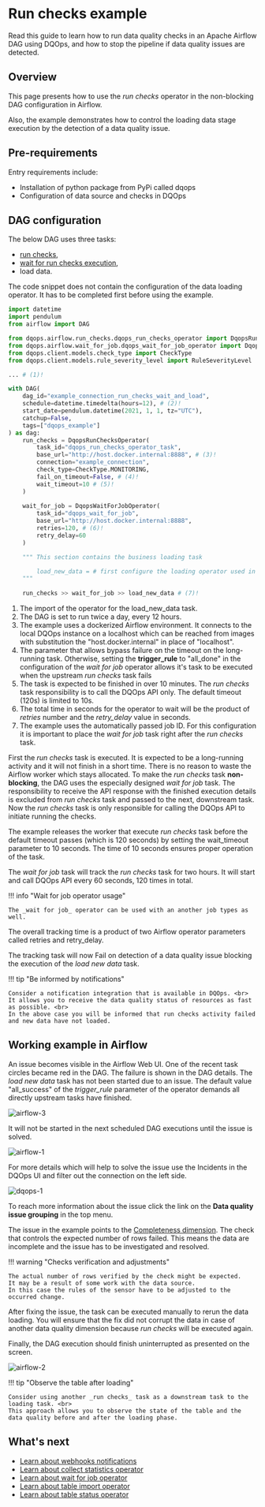# Run checks example
Read this guide to learn how to run data quality checks in an Apache Airflow DAG using DQOps, and how to stop the pipeline if data quality issues are detected.

## Overview

This page presents how to use the _run checks_ operator in the non-blocking DAG configuration in Airflow.

Also, the example demonstrates how to control the loading data stage execution by the detection of a data quality issue.

## Pre-requirements

Entry requirements include:

- Installation of python package from PyPi called dqops
- Configuration of data source and checks in DQOps

## DAG configuration

The below DAG uses three tasks: 

- [run checks](./run-checks-operator.md),
- [wait for run checks execution](./wait-for-job-operator.md),
- load data.

The code snippet does not contain the configuration of the data loading operator.
It has to be completed first before using the example.

```python
import datetime
import pendulum
from airflow import DAG

from dqops.airflow.run_checks.dqops_run_checks_operator import DqopsRunChecksOperator
from dqops.airflow.wait_for_job.dqops_wait_for_job_operator import DqopsWaitForJobOperator
from dqops.client.models.check_type import CheckType
from dqops.client.models.rule_severity_level import RuleSeverityLevel

... # (1)!

with DAG(
    dag_id="example_connection_run_checks_wait_and_load",
    schedule=datetime.timedelta(hours=12), # (2)!
    start_date=pendulum.datetime(2021, 1, 1, tz="UTC"),
    catchup=False,
    tags=["dqops_example"]
) as dag:
    run_checks = DqopsRunChecksOperator(
        task_id="dqops_run_checks_operator_task",        
        base_url="http://host.docker.internal:8888", # (3)!
        connection="example_connection",
        check_type=CheckType.MONITORING,
        fail_on_timeout=False, # (4)!
        wait_timeout=10 # (5)!
    )
   
    wait_for_job = DqopsWaitForJobOperator(
        task_id="dqops_wait_for_job",
        base_url="http://host.docker.internal:8888",
        retries=120, # (6)!
        retry_delay=60
    )

    """ This section contains the business loading task 

        load_new_data = # first configure the loading operator used in your project
    """
    
    run_checks >> wait_for_job >> load_new_data # (7)!

```

1. The import of the operator for the load_new_data task.
2. The DAG is set to run twice a day, every 12 hours.
3. The example uses a dockerized Airflow environment. It connects to the local DQOps instance on a localhost which can be reached from images with substitution the "host.docker.internal" in place of "localhost".
4. The parameter that allows bypass failure on the timeout on the long-running task. Otherwise, setting the **trigger_rule** to "all_done" in the configuration of the _wait for job_ operator allows it's task to be executed when the upstream _run checks_ task fails
5. The task is expected to be finished in over 10 minutes. The _run checks_ task responsibility is to call the DQOps API only. The default timeout (120s) is limited to 10s.
6. The total time in seconds for the operator to wait will be the product of *retries* number and the *retry_delay* value in seconds.
7. The example uses the automatically passed job ID. For this configuration it is important to place the _wait for job_ task right after the _run checks_ task.

First the _run checks_ task is executed.
It is expected to be a long-running activity and it will not finish in a short time. 
There is no reason to waste the Airflow worker which stays allocated.
To make the _run checks_ task **non-blocking**, the DAG uses the especially designed _wait for job_ task. 
The responsibility to receive the API response with the finished execution details is excluded from _run checks_ task and passed to the next, downstream task.
Now the _run checks_ task is only responsible for calling the DQOps API to initiate running the checks. 

The example releases the worker that execute _run checks_ task before the default timeout passes (which is 120 seconds) by setting the wait_timeout parameter to 10 seconds.
The time of 10 seconds ensures proper operation of the task.

The _wait for job_ task will track the _run checks_ task for two hours. 
It will start and call DQOps API every 60 seconds, 120 times in total.

!!! info "Wait for job operator usage"

    The _wait for job_ operator can be used with an another job types as well.

The overall tracking time is a product of two Airflow operator parameters called retries and retry_delay.

The tracking task will now Fail on detection of a data quality issue blocking the execution of the _load new data_ task.

!!! tip "Be informed by notifications"

    Consider a notification integration that is available in DQOps. <br>
    It allows you to receive the data quality status of resources as fast as possible. <br>
    In the above case you will be informed that run checks activity failed and new data have not loaded.


## Working example in Airflow 

An issue becomes visible in the Airflow Web UI. One of the recent task circles became red in the DAG.
The failure is shown in the DAG details. The _load new data_ task has not been started due to an issue.
The default value "all_success" of the _trigger_rule_ parameter of the operator demands all directly upstream tasks have finished.

![airflow-3](https://dqops.com/docs/images/integrations/airflow/run-checks-use-case/airflow-3.png)

It will not be started in the next scheduled DAG executions until the issue is solved.

![airflow-1](https://dqops.com/docs/images/integrations/airflow/run-checks-use-case/airflow-1.png)

For more details which will help to solve the issue use the Incidents in the DQOps UI and filter out the connection on the left side.  

![dqops-1](https://dqops.com/docs/images/integrations/airflow/run-checks-use-case/dqops-1.png)

To reach more information about the issue click the link on the **Data quality issue grouping** in the top menu.

The issue in the example points to the [Completeness dimension](../../dqo-concepts/data-quality-dimensions.md).
The check that controls the expected number of rows failed.
This means the data are incomplete and the issue has to be investigated and resolved.

!!! warning "Checks verification and adjustments"

    The actual number of rows verified by the check might be expected.
    It may be a result of some work with the data source.
    In this case the rules of the sensor have to be adjusted to the occurred change.

After fixing the issue, the task can be executed manually to rerun the data loading.
You will ensure that the fix did not corrupt the data in case of another data quality dimension because _run checks_ will be executed again.

Finally, the DAG execution should finish uninterrupted as presented on the screen.

![airflow-2](https://dqops.com/docs/images/integrations/airflow/run-checks-use-case/airflow-2.png)


!!! tip "Observe the table after loading"

    Consider using another _run checks_ task as a downstream task to the loading task. <br>
    This approach allows you to observe the state of the table and the data quality before and after the loading phase.


## What's next

- [Learn about webhooks notifications](../webhooks/index.md)
- [Learn about collect statistics operator](./collect-statistics-operator.md)
- [Learn about wait for job operator](./wait-for-job-operator.md)
- [Learn about table import operator](./table-import-operator.md)
- [Learn about table status operator](./table-status-operator.md)
